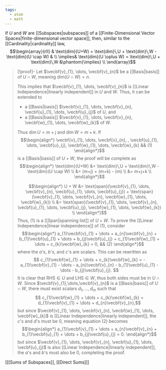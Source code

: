 ```yaml
---
tags:
  - atom
  - math
---
```

If $U$ and $W$ are [[Subspaces|subspaces]] of a [[Finite-Dimensional Vector Spaces|finite-dimensional vector space]], then, similar to the [[Cardinality|cardinality]] law,
$$\begin{array}{rll}
	& \text{dim}(U+W) = \text{dim}\,U + \text{dim}\,W - \text{dim}(U \cap W) & \\
	\implies& \text{dim}(U \oplus W) = \text{dim}\,U + \text{dim}\,W &\phantom{\implies} \\
\end{array}$$

> [!proof]-
> Let $\vecbf{v}_{1}, \dots, \vecbf{v}_{n}$ be a [[Basis|basis]] of $U \cap W$, meaning $\text{dim}(U \cap W) = n$.
> 
> This implies that $\vecbf{v}_{1}, \dots, \vecbf{v}_{n}$ is [[Linear Independence|linearly independent]] in $U$ and $W$. Thus, it can be extended to
> - a [[Basis|basis]] $\vecbf{v}_{1}, \dots, \vecbf{v}_{n}, \vecbf{u}_{1}, \dots, \vecbf{u}_{j}$ of $U$, and
> - a [[Basis|basis]] $\vecbf{v}_{1}, \dots, \vecbf{v}_{n}, \vecbf{w}_{1}, \dots, \vecbf{w}_{k}$ of $W$.
> 
> Thus $\text{dim}\,U = m+j$ and $\text{dim}\,W = m + k$. If
> $$\begin{align*}
> 	\vecbf{v}_{1}, \dots, \vecbf{v}_{n}, , \vecbf{u}_{1}, \dots, \vecbf{u}_{j}, \vecbf{w}_{1}, \dots, \vecbf{w}_{k} && (1)
> \end{align*}$$
> is a [[Basis|basis]] of $U+W$, the proof will be complete as
> $$\begin{align*}
> 	\text{dim}(U+W) &= \text{dim}\,U + \text{dim}\,W - \text{dim}(U \cap W) \\
> 	&= (m+j) + (m+k) - (m) \\
> 	&= m+j+k \\
> \end{align*}$$
> 
> $$\begin{align*}
> 	U + W &= \text{span}(\vecbf{v}_{1}, \dots, \vecbf{v}_{n}, \vecbf{u}_{1}, \dots, \vecbf{u}_{j}) + \text{span}(\vecbf{v}_{1}, \dots, \vecbf{v}_{n}, \vecbf{w}_{1}, \dots, \vecbf{w}_{k}) \\
> 	&= \text{span}(\vecbf{v}_{1}, \dots, \vecbf{v}_{n}, \vecbf{u}_{1}, \dots, \vecbf{u}_{j}, \vecbf{w}_{1}, \dots, \vecbf{w}_{k}) \\
> \end{align*}$$
> Thus, $(1)$ is a [[Span|spanning list]] of $U+W$. To prove the [[Linear Independence|linear independence]] of $(1)$, consider
> $$\begin{align*}
> 	a_{1}\vecbf{v}_{1} + \dots + a_{n}\vecbf{v}_{n} + b_{1}\vecbf{u}_{1} + \dots + b_{j}\vecbf{u}_{j} + c_{1}\vecbf{w}_{1} + \dots + c_{k}\vecbf{w}_{k} = 0, && (2)
> \end{align*}$$
> where the $a$'s, $b$'s, and $c$'s are scalars. This can be rewritten as
> $$ c_{1}\vecbf{w}_{1} + \dots + c_{k}\vecbf{w}_{k} = -a_{1}\vecbf{v}_{1} - \dots - a_{n}\vecbf{v}_{n} - b_{1}\vecbf{u}_{1} - \dots - b_{j}\vecbf{u}_{j}. $$
> It is clear that $\text{RHS} \in U$ and $\text{LHS} \in W$, thus both sides must be in $U\cap W$. Since $\vecbf{v}_{1},\dots,\vecbf{v}_{n}$ is a [[Basis|basis]] of $U \cap W$, there must exist scalars $d_{1},\dots,d_{m}$ such that
> $$ c_{1}\vecbf{w}_{1} + \dots + c_{k}\vecbf{w}_{k} = d_{1}\vecbf{v}_{1} + \dots + d_{n}\vecbf{v}_{n},$$
> but since $\vecbf{v}_{1}, \dots, \vecbf{v}_{n}, \vecbf{w}_{1}, \dots, \vecbf{w}_{k}$ is [[Linear Independence|linearly independent]], the $c$'s and $d$'s must be $0$, meaning equation $(2)$ becomes
> $$\begin{align*}
> 	a_{1}\vecbf{v}_{1} + \dots + a_{n}\vecbf{v}_{n} + b_{1}\vecbf{u}_{1} + \dots + b_{j}\vecbf{u}_{j} = 0.
> \end{align*}$$
> but since $\vecbf{v}_{1}, \dots, \vecbf{v}_{n}, \vecbf{u}_{1}, \dots, \vecbf{u}_{j}$ is also [[Linear Independence|linearly independent]], the $a$'s and $b$'s must also be $0$, completing the proof.

\[[[Sums of Subspaces]], [[Direct Sums]]\]